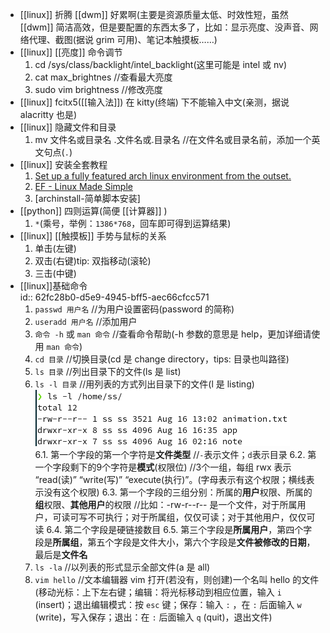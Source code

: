 - [[linux]] 折腾 [[dwm]] 好累啊(主要是资源质量太低、时效性短，虽然 [[dwm]] 简洁高效，但是要配置的东西太多了，比如：显示亮度、没声音、网络代理、截图(据说 grim 可用)、笔记本触摸板……)
- [[linux]] [[亮度]] 命令调节  
  1. cd /sys/class/backlight/intel_backlight(这里可能是 intel 或 nv)
  2. cat max_brightnes //查看最大亮度
  3. sudo vim brightness //修改亮度
- [[linux]] fcitx5([[输入法]]) 在 kitty(终端) 下不能输入中文(亲测，据说 alacritty 也是)
- [[linux]] 隐藏文件和目录  
  1. mv 文件名或目录名 .文件名或.目录名 //在文件名或目录名前，添加一个英文句点(`.`)
- [[linux]] 安装全套教程  
  1. [Set up a fully featured arch linux environment from the outset.](https://github.com/LucasWang474/Arch-Configurations)
  2. [EF - Linux Made Simple](https://www.youtube.com/c/EFLinuxMadeSimple/playlists)
  3. [archinstall-简单脚本安装]
- [[python]] 四则运算(简便 [[计算器]] )  
  1. `*`(乘号，举例：`1386*768`，回车即可得到运算结果)
- [[linux]] [[触摸板]] 手势与鼠标的关系  
  1. 单击(左键)
  2. 双击(右键)tip: 双指移动(滚轮)
  3. 三击(中键)
- [[linux]]基础命令  
  id:: 62fc28b0-d5e9-4945-bff5-aec66cfcc571
  1. `passwd 用户名` //为用户设置密码(password 的简称)
  2. `useradd 用户名` //添加用户
  3. `命令 -h` 或 `man 命令` //查看命令帮助(-h 参数的意思是 help，更加详细请使用 `man 命令`)
  4. `cd 目录` //切换目录(cd 是 change directory，tips: 目录也叫路径)
  5. `ls 目录` //列出目录下的文件(ls 是 list)
  6. `ls -l 目录` //用列表的方式列出目录下的文件(l 是 listing) 
   ![Screenshot from 2022-08-16 17-44-49.png](../assets/Screenshot_from_2022-08-16_17-44-49_1660643110643_0.png)  
  6.1. 第一个字段的第一个字符是**文件类型** //`-`表示文件；`d`表示目录
  6.2. 第一个字段剩下的9个字符是**模式**(权限位) //3个一组，每组 rwx 表示 “read(读)” “write(写)” “execute(执行)”。(字母表示有这个权限；横线表示没有这个权限)
  6.3. 第一个字段的三组分别：所属的**用户**权限、所属的**组**权限、**其他用户**的权限 //比如：-rw-r--r-- 是一个文件，对于所属用户，可读可写不可执行；对于所属组，仅仅可读；对于其他用户，仅仅可读
  6.4. 第二个字段是硬链接数目
  6.5. 第三个字段是**所属用户**，第四个字段是**所属组**，第五个字段是文件大小，第六个字段是**文件被修改的日期**，最后是**文件名**
  7. `ls -la` //以列表的形式显示全部文件(a 是 all)
  8. `vim hello` //文本编辑器 vim 打开(若没有，则创建)一个名叫 hello 的文件(移动光标：上下左右键；编辑：将光标移动到相应位置，输入 `i` (insert)；退出编辑模式：按 `esc` 键；保存：输入 `:` ，在 `:` 后面输入 `w` (write)，写入保存；退出：在 `:` 后面输入 `q` (quit)，退出文件)